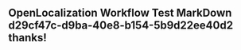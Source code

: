 <properties
ms.topic="hero-topic"
ms.test1="hero-topic"
ms.test2="test"/>

## OpenLocalization Workflow Test MarkDown d29cf47c-d9ba-40e8-b154-5b9d22ee40d2 thanks!
